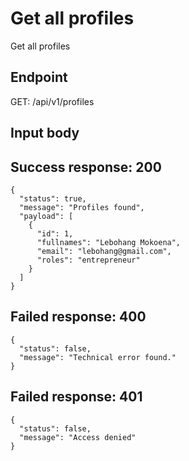 # Get all profiles

Get all profiles

## Endpoint
GET: /api/v1/profiles

## Input body

## Success response: 200
```
{
  "status": true,
  "message": "Profiles found",
  "payload": [
    {
      "id": 1,
      "fullnames": "Lebohang Mokoena",
      "email": "lebohang@gmail.com",
      "roles": "entrepreneur"
    }
  ]
}
```

## Failed response: 400
```
{
  "status": false,
  "message": "Technical error found."
}
```

## Failed response: 401
```
{
  "status": false,
  "message": "Access denied"
}
```
